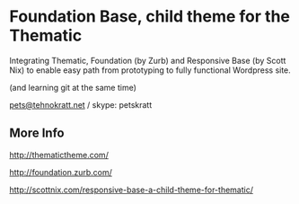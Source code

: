 Foundation Base, child theme for the Thematic
===============

Integrating Thematic, Foundation (by Zurb) and Responsive Base (by Scott Nix) to enable easy path from prototyping to fully functional Wordpress site.

(and learning git at the same time)

pets@tehnokratt.net / skype: petskratt

More Info
-------------

http://thematictheme.com/

http://foundation.zurb.com/

http://scottnix.com/responsive-base-a-child-theme-for-thematic/